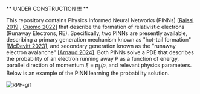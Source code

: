 ** UNDER CONSTRUCTION !!! **

This repository contains Physics Informed Neural Networks (PINNs) [[Raissi 2019](https://doi.org/10.1016/j.jcp.2018.10.045) , [Cuomo 2022](https://doi.org/10.1007/s10915-022-01939-z)] that describe the formation of relativistic electrons (Runaway Electrons, RE). Specifically, two PINNs are presently available, describing a primary generation mechanism known as "hot-tail formation" [[McDevitt 2023](https://doi.org/10.1063/5.0164712)], and secondary generation known as the "runaway electron avalanche" [[Arnaud 2024](https://doi.org/10.48550/arXiv.2403.04948)]. Both PINNs solve a PDE that describes the probability of an electron running away $P$ as a function of energy, parallel direction of momentum $\xi \equiv p_\Vert/p$, and relevant physics parameters. Below is an example of the PINN learning the probability solution. 

![RPF-gif](RPF-animation.gif)
